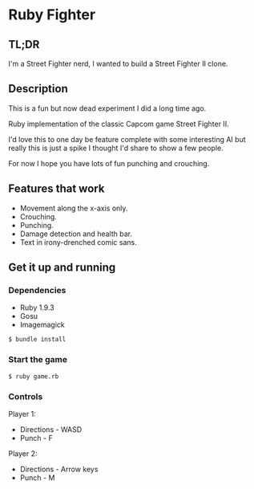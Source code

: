 # Ruby Fighter

## TL;DR
I'm a Street Fighter nerd, I wanted to build a Street Fighter II clone.

## Description

This is a fun but now dead experiment I did a long time ago.

Ruby implementation of the classic Capcom game Street Fighter II.

I'd love this to one day be feature complete with some interesting AI but really this is just a spike I thought I'd share to show a few people.

For now I hope you have lots of fun punching and crouching.

## Features that work
* Movement along the x-axis only.
* Crouching.
* Punching.
* Damage detection and health bar.
* Text in irony-drenched comic sans.

## Get it up and running

### Dependencies
* Ruby 1.9.3
* Gosu
* Imagemagick

```
$ bundle install
```

### Start the game
```
$ ruby game.rb
```
### Controls

Player 1:
- Directions - WASD
- Punch - F

Player 2:
- Directions - Arrow keys
- Punch - M

